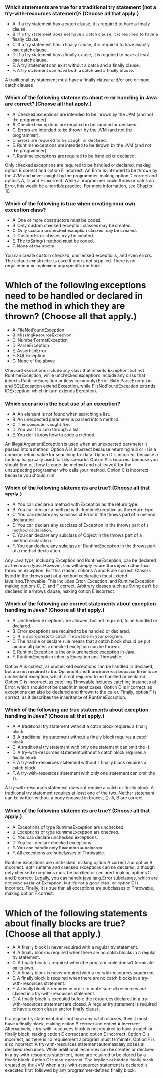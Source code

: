 ### Which statements are true for a traditional try statement (not a try-with-resources statement)? (Choose all that apply.)
* A. If a try statement has a catch clause, it is required to have a finally clause.
* B. If a try statement does not have a catch clause, it is required to have a finally clause.
* C. If a try statement has a finally clause, it is required to have exactly one catch clause.
* D. If a try statement has a finally clause, it is required to have at least one catch clause.
* E. A try statement can exist without a catch and a finally clause.
* F. A try statement can have both a catch and a finally clause.

A traditional try statement must have a finally clause and/or one or more catch clauses.

### Which of the following statements about error handling in Java are correct? (Choose all that apply.)
* A. Checked exceptions are intended to be thrown by the JVM (and not the programmer).
* B. Checked exceptions are required to be handled or declared.
* C. Errors are intended to be thrown by the JVM (and not the programmer).
* D. Errors are required to be caught or declared.
* E. Runtime exceptions are intended to be thrown by the JVM (and not the programmer).
* F. Runtime exceptions are required to be handled or declared.

Only checked exceptions are required to be handled or declared, making option B correct and option F incorrect.
An Error is intended to be thrown by the JVM and never caught by the programmer, making option C correct and options A, D, and E incorrect.
While a programmer could throw or catch an Error, this would be a horrible practice. For more information, see Chapter 10.

### Which of the following is true when creating your own exception class?
*  A. One or more constructors must be coded.
*  B. Only custom checked exception classes may be created.
*  C. Only custom unchecked exception classes may be created.
*  D. Custom Error classes may be created.
*  E. The toString() method must be coded.
*  F. None of the above

You can create custom checked, unchecked exceptions, and even errors.
The default constructor is used if one is not supplied. There is no requirement to implement any specific methods.

# Which of the following exceptions need to be handled or declared in the method in which they are thrown? (Choose all that apply.)
* A. FileNotFoundException
* B. MissingResourceException
* C. NumberFormatException
* D. ParseException
* E. AssertionError
* F. SQLException
* G. None of the above

Checked exceptions include any class that inherits Exception, but not RuntimeException, while unchecked exceptions include any class
that inherits RuntimeException or (less commonly) Error.
Both ParseException and SQLException extend Exception, while FileNotFoundException extends IOException, which in turn extends Exception.

### Which scenario is the best use of an exception?
*  A. An element is not found when searching a list.
*  B. An unexpected parameter is passed into a method.
*  C. The computer caught fire.
*  D. You want to loop through a list.
*  E. You don’t know how to code a method.

An IllegalArgumentException is used when an unexpected parameter is passed into a method.
Option A is incorrect because returning null or -1 is a common return value for searching for data.
Option D is incorrect because a for loop is typically used for this scenario.
Option E is incorrect because you should find out how to code the method and not leave
it for the unsuspecting programmer who calls your method. Option C is incorrect because you should run!

### Which of the following statements are true? (Choose all that apply.)
* A. You can declare a method with Exception as the return type.
* B. You can declare a method with RuntimeException as the return type.
* C. You can declare any subclass of Error in the throws part of a method declaration.
* D. You can declare any subclass of Exception in the throws part of a method declaration.
* E. You can declare any subclass of Object in the throws part of a method declaration.
* F. You can declare any subclass of RuntimeException in the throws part of a method declaration.

Any Java type, including Exception and RuntimeException, can be declared as the return type.
However, this will simply return the object rather than throw an exception.
For this reason, options A and B are correct.
Classes listed in the throws part of a method declaration must extend java.lang.Throwable.
This includes Error, Exception, and RuntimeException, making options C, D, and F correct.
Arbitrary classes such as String can’t be declared in a throws clause, making option E incorrect.

### Which of the following are correct statements about exception handling in Java? (Choose all that apply.)
* A. Unchecked exceptions are allowed, but not required, to be handled or declared.
* B. Error exceptions are required to be handled or declared.
* C. It is appropriate to catch Throwable in your program.
* D. The handle or declare rule means that a catch block should be put around all places a checked exception can be thrown.
* E. RuntimeException is the only unchecked exception in Java.
* F. RuntimeException inherits Exception and Throwable.

Option A is correct, as unchecked exceptions can be handled or declared, but are not required to be.
Options B and E are incorrect because Error is an unchecked exception, which is not required to be handled or declared.
Option C is incorrect, as catching Throwable includes catching instances of Error, which should not be caught in most cases.
Option D is incorrect, as exceptions can also be declared and thrown to the caller.
Finally, option F is correct, as it describes the inheritance of RuntimeException.

### Which of the following are true statements about exception handling in Java? (Choose all that apply.)
* A. A traditional try statement without a catch block requires a finally block.
* B. A traditional try statement without a finally block requires a catch block.
* C. A traditional try statement with only one statement can omit the {}.
* D. A try-with-resources statement without a catch block requires a finally block.
* E. A try-with-resources statement without a finally block requires a catch block.
* F. A try-with-resources statement with only one statement can omit the {}.

A try-with-resources statement does not require a catch or finally block.
A traditional try statement requires at least one of the two. Neither statement can be written without a body encased in braces, {}.
A, B are correct

### Which of the following statements are true? (Choose all that apply.)
* A. Exceptions of type RuntimeException are unchecked.
* B. Exceptions of type RuntimeException are checked.
* C. You can declare unchecked exceptions.
* D. You can declare checked exceptions.
* E. You can handle only Exception subclasses.
* F. All exceptions are subclasses of Throwable.

Runtime exceptions are unchecked, making option A correct and option B incorrect.
Both runtime and checked exceptions can be declared, although only checked exceptions must be handled or declared, making options C and D correct.
Legally, you can handle java.lang.Error subclasses, which are not subclasses of Exception, but it’s not a good idea, so option E is incorrect.
Finally, it is true that all exceptions are subclasses of Throwable, making option F correct.

#  Which of the following statements about finally blocks are true? (Choose all that apply.)
* A. A finally block is never required with a regular try statement.
* B. A finally block is required when there are no catch blocks in a regular try statement.
* C. A finally block is required when the program code doesn’t terminate on its own.
* D. A finally block is never required with a try-with-resources statement.
* E. A finally block is required when there are no catch blocks in a try-with-resources statement.
* F. A finally block is required in order to make sure all resources are closed in a try-with-resources statement.
* G. A finally block is executed before the resources declared in a try-with-resources statement are closed.
A regular try statement is required to have a catch clause and/or finally clause.

If a regular try statement does not have any catch clauses, then it must have a finally block, making option B correct and option A incorrect.
Alternatively, a try-with-resources block is not required to have a catch or finally block, making option D correct and option E incorrect.
Option C is incorrect, as there is no requirement a program must terminate. Option F is also incorrect. A try-with-resources statement automatically closes all declared resources.
While additional resources can be created or declared in a try-with-resources statement, none are required to be closed by a finally block.
Option G is also incorrect.
The implicit or hidden finally block created by the JVM when a try-with-resources statement is declared is executed first, followed by any programmer-defined finally block.

